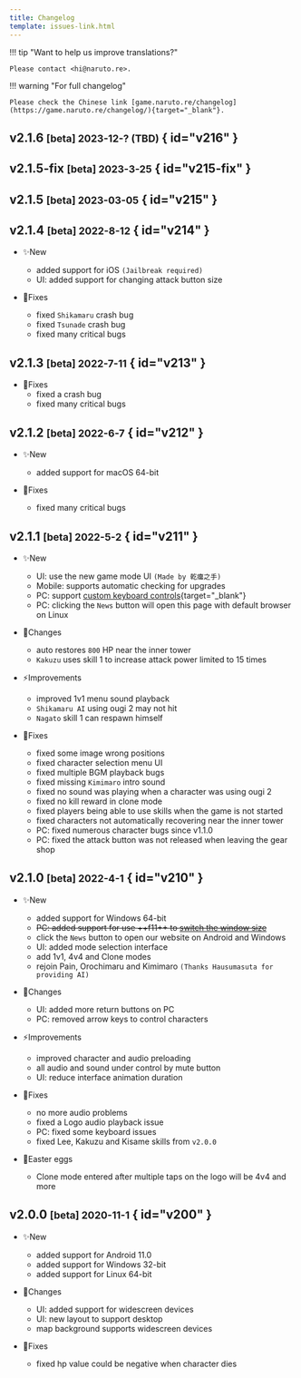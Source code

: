 ```yaml
---
title: Changelog
template: issues-link.html
---
```


!!! tip "Want to help us improve translations?"

    Please contact <hi@naruto.re>.

!!! warning "For full changelog"

    Please check the Chinese link [game.naruto.re/changelog](https://game.naruto.re/changelog/){target="_blank"}.


## v2.1.6 <small>[beta] 2023-12-? (TBD)</small> { id="v216" }


## v2.1.5-fix <small>[beta] 2023-3-25</small> { id="v215-fix" }


## v2.1.5 <small>[beta] 2023-03-05</small> { id="v215" }


## v2.1.4 <small>[beta] 2022-8-12</small> { id="v214" }

- ✨New
    - added support for iOS `(Jailbreak required)`
    - UI: added support for changing attack button size

- 🔧Fixes
    - fixed `Shikamaru` crash bug
    - fixed `Tsunade` crash bug
    - fixed many critical bugs


## v2.1.3 <small>[beta] 2022-7-11</small> { id="v213" }

- 🔧Fixes
    - fixed a crash bug
    - fixed many critical bugs


## v2.1.2 <small>[beta] 2022-6-7</small> { id="v212" }

- ✨New
    - added support for macOS 64-bit

- 🔧Fixes
    - fixed many critical bugs


## v2.1.1 <small>[beta] 2022-5-2</small> { id="v211" }

- ✨New
    - UI: use the new game mode UI `(Made by 乾癟之手)`
    - Mobile: supports automatic checking for upgrades
    - PC: support [custom keyboard controls](../game-guides/platform/pc/index.md#custom-keyboard-controls){target="_blank"}
    - PC: clicking the `News` button will open this page with default browser on Linux

- 🚀Changes
    - auto restores `800` HP near the inner tower
    - `Kakuzu` uses skill 1 to increase attack power limited to 15 times

- ⚡️Improvements
    - improved 1v1 menu sound playback
    - `Shikamaru AI` using ougi 2 may not hit
    - `Nagato` skill 1 can respawn himself

- 🔧Fixes
    - fixed some image wrong positions
    - fixed character selection menu UI
    - fixed multiple BGM playback bugs
    - fixed missing `Kimimaro` intro sound
    - fixed no sound was playing when a character was using ougi 2
    - fixed no kill reward in clone mode
    - fixed players being able to use skills when the game is not started
    - fixed characters not automatically recovering near the inner tower
    - PC: fixed numerous character bugs since v1.1.0
    - PC: fixed the attack button was not released when leaving the gear shop


## v2.1.0 <small>[beta] 2022-4-1</small> { id="v210" }

- ✨New
    - added support for Windows 64-bit
    - ~~PC: added support for use ++f11++ to [switch the window size](../game-guides/platform/pc/index.md#switch-window)~~
    - click the `News` button to open our website on Android and Windows
    - UI: added mode selection interface
    - add 1v1, 4v4 and Clone modes
    - rejoin Pain, Orochimaru and Kimimaro `(Thanks Hausumasuta for providing AI)`

- 🚀Changes
    - UI: added more return buttons on PC
    - PC: removed arrow keys to control characters

- ⚡️Improvements
    - improved character and audio preloading
    - all audio and sound under control by mute button
    - UI: reduce interface animation duration

- 🔧Fixes
    - no more audio problems
    - fixed a Logo audio playback issue
    - PC: fixed some keyboard issues
    - fixed Lee, Kakuzu and Kisame skills from `v2.0.0`

- 🎉Easter eggs
    - Clone mode entered after multiple taps on the logo will be 4v4 and more


## v2.0.0 <small>[beta] 2020-11-1</small> { id="v200" }

- ✨New
    - added support for Android 11.0
    - added support for Windows 32-bit
    - added support for Linux 64-bit

- 🚀Changes
    - UI: added support for widescreen devices
    - UI: new layout to support desktop
    - map background supports widescreen devices

- 🔧Fixes
    - fixed hp value could be negative when character dies
